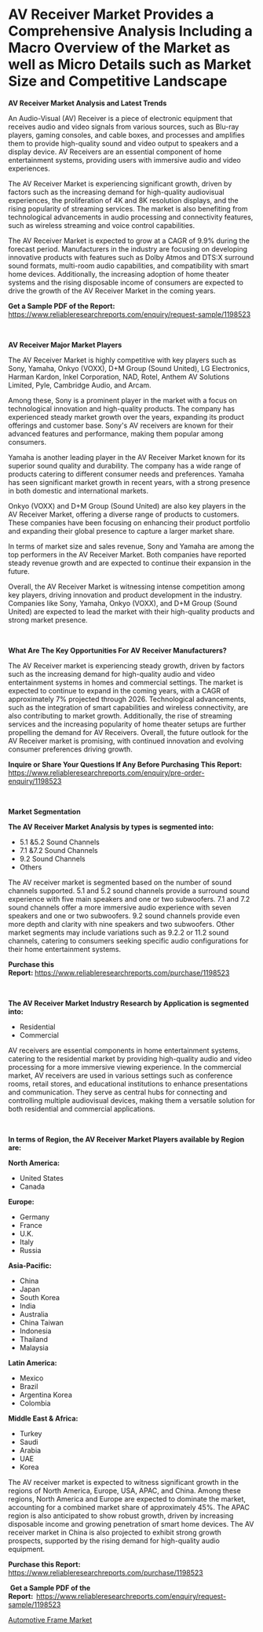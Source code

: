 <p><h1>AV Receiver Market Provides a Comprehensive Analysis Including a Macro Overview of the Market as well as Micro Details such as Market Size and Competitive Landscape</h1></p><p><strong>AV Receiver Market Analysis and Latest Trends</strong></p>
<p><p>An Audio-Visual (AV) Receiver is a piece of electronic equipment that receives audio and video signals from various sources, such as Blu-ray players, gaming consoles, and cable boxes, and processes and amplifies them to provide high-quality sound and video output to speakers and a display device. AV Receivers are an essential component of home entertainment systems, providing users with immersive audio and video experiences.</p><p>The AV Receiver Market is experiencing significant growth, driven by factors such as the increasing demand for high-quality audiovisual experiences, the proliferation of 4K and 8K resolution displays, and the rising popularity of streaming services. The market is also benefiting from technological advancements in audio processing and connectivity features, such as wireless streaming and voice control capabilities.</p><p>The AV Receiver Market is expected to grow at a CAGR of 9.9% during the forecast period. Manufacturers in the industry are focusing on developing innovative products with features such as Dolby Atmos and DTS:X surround sound formats, multi-room audio capabilities, and compatibility with smart home devices. Additionally, the increasing adoption of home theater systems and the rising disposable income of consumers are expected to drive the growth of the AV Receiver Market in the coming years.</p></p>
<p><strong>Get a Sample PDF of the Report:&nbsp;</strong> <a href="https://www.reliableresearchreports.com/enquiry/request-sample/1198523">https://www.reliableresearchreports.com/enquiry/request-sample/1198523</a></p>
<p>&nbsp;</p>
<p><strong>AV Receiver Major Market Players</strong></p>
<p><p>The AV Receiver Market is highly competitive with key players such as Sony, Yamaha, Onkyo (VOXX), D+M Group (Sound United), LG Electronics, Harman Kardon, Inkel Corporation, NAD, Rotel, Anthem AV Solutions Limited, Pyle, Cambridge Audio, and Arcam.</p><p>Among these, Sony is a prominent player in the market with a focus on technological innovation and high-quality products. The company has experienced steady market growth over the years, expanding its product offerings and customer base. Sony's AV receivers are known for their advanced features and performance, making them popular among consumers.</p><p>Yamaha is another leading player in the AV Receiver Market known for its superior sound quality and durability. The company has a wide range of products catering to different consumer needs and preferences. Yamaha has seen significant market growth in recent years, with a strong presence in both domestic and international markets.</p><p>Onkyo (VOXX) and D+M Group (Sound United) are also key players in the AV Receiver Market, offering a diverse range of products to customers. These companies have been focusing on enhancing their product portfolio and expanding their global presence to capture a larger market share.</p><p>In terms of market size and sales revenue, Sony and Yamaha are among the top performers in the AV Receiver Market. Both companies have reported steady revenue growth and are expected to continue their expansion in the future.</p><p>Overall, the AV Receiver Market is witnessing intense competition among key players, driving innovation and product development in the industry. Companies like Sony, Yamaha, Onkyo (VOXX), and D+M Group (Sound United) are expected to lead the market with their high-quality products and strong market presence.</p></p>
<p>&nbsp;</p>
<p><strong>What Are The Key Opportunities For AV Receiver Manufacturers?</strong></p>
<p><p>The AV Receiver market is experiencing steady growth, driven by factors such as the increasing demand for high-quality audio and video entertainment systems in homes and commercial settings. The market is expected to continue to expand in the coming years, with a CAGR of approximately 7% projected through 2026. Technological advancements, such as the integration of smart capabilities and wireless connectivity, are also contributing to market growth. Additionally, the rise of streaming services and the increasing popularity of home theater setups are further propelling the demand for AV Receivers. Overall, the future outlook for the AV Receiver market is promising, with continued innovation and evolving consumer preferences driving growth.</p></p>
<p><strong>Inquire or Share Your Questions If Any Before Purchasing This Report:</strong> <a href="https://www.reliableresearchreports.com/enquiry/pre-order-enquiry/1198523">https://www.reliableresearchreports.com/enquiry/pre-order-enquiry/1198523</a></p>
<p>&nbsp;</p>
<p><strong>Market Segmentation</strong></p>
<p><strong>The AV Receiver Market Analysis by types is segmented into:</strong></p>
<p><ul><li>5.1 &5.2 Sound Channels</li><li>7.1 &7.2 Sound Channels</li><li>9.2 Sound Channels</li><li>Others</li></ul></p>
<p><p>The AV receiver market is segmented based on the number of sound channels supported. 5.1 and 5.2 sound channels provide a surround sound experience with five main speakers and one or two subwoofers. 7.1 and 7.2 sound channels offer a more immersive audio experience with seven speakers and one or two subwoofers. 9.2 sound channels provide even more depth and clarity with nine speakers and two subwoofers. Other market segments may include variations such as 9.2.2 or 11.2 sound channels, catering to consumers seeking specific audio configurations for their home entertainment systems.</p></p>
<p><strong>Purchase this Report:&nbsp;</strong><a href="https://www.reliableresearchreports.com/purchase/1198523">https://www.reliableresearchreports.com/purchase/1198523</a></p>
<p>&nbsp;</p>
<p><strong>The AV Receiver Market Industry Research by Application is segmented into:</strong></p>
<p><ul><li>Residential</li><li>Commercial</li></ul></p>
<p><p>AV receivers are essential components in home entertainment systems, catering to the residential market by providing high-quality audio and video processing for a more immersive viewing experience. In the commercial market, AV receivers are used in various settings such as conference rooms, retail stores, and educational institutions to enhance presentations and communication. They serve as central hubs for connecting and controlling multiple audiovisual devices, making them a versatile solution for both residential and commercial applications.</p></p>
<p>&nbsp;</p>
<p><strong>In terms of Region, the AV Receiver Market Players available by Region are:</strong></p>
<p>
    <p> <strong> North America: </strong>
        <ul>
            <li>United States</li>
            <li>Canada</li>
        </ul>
        </p> 
    <p> <strong> Europe: </strong>
        <ul>
            <li>Germany</li>
            <li>France</li>
            <li>U.K.</li>
            <li>Italy</li>
            <li>Russia</li>
        </ul>
        </p> 
    <p> <strong> Asia-Pacific: </strong>
        <ul>
            <li>China</li>
            <li>Japan</li>
            <li>South Korea</li>
            <li>India</li>
            <li>Australia</li>
            <li>China Taiwan</li>
            <li>Indonesia</li>
            <li>Thailand</li>
            <li>Malaysia</li>
        </ul>
        </p> 
    <p> <strong> Latin America: </strong>
        <ul>
            <li>Mexico</li>
            <li>Brazil</li>
            <li>Argentina Korea</li>
            <li>Colombia</li>
        </ul>
        </p> 
    <p> <strong> Middle East & Africa: </strong>
        <ul>
            <li>Turkey</li>
            <li>Saudi</li>
            <li>Arabia</li>
            <li>UAE</li>
            <li>Korea</li>
        </ul>
    </p>
    </p>
<p><p>The AV receiver market is expected to witness significant growth in the regions of North America, Europe, USA, APAC, and China. Among these regions, North America and Europe are expected to dominate the market, accounting for a combined market share of approximately 45%. The APAC region is also anticipated to show robust growth, driven by increasing disposable income and growing penetration of smart home devices. The AV receiver market in China is also projected to exhibit strong growth prospects, supported by the rising demand for high-quality audio equipment.</p></p>
<p><strong>Purchase this Report: </strong><a href="https://www.reliableresearchreports.com/purchase/1198523">https://www.reliableresearchreports.com/purchase/1198523</a></p>
<p>&nbsp;<strong>Get a Sample PDF of the Report:&nbsp;&nbsp;</strong><a href="https://www.reliableresearchreports.com/enquiry/request-sample/1198523">https://www.reliableresearchreports.com/enquiry/request-sample/1198523</a></p>
<p><strong></strong></p>
<p><p><a href="https://meowing-lemming-dd3.notion.site/Automotive-Frame-Market-Share-Market-New-Trends-Analysis-Report-By-Type-By-Application-By-End-us-68cbf575ad8d4d0cb5c1de8baf344cc8">Automotive Frame Market</a></p></p>